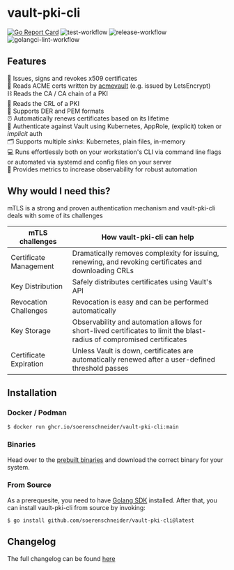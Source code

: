 # vault-pki-cli
[![Go Report Card](https://goreportcard.com/badge/github.com/soerenschneider/vault-pki-cli)](https://goreportcard.com/report/github.com/soerenschneider/vault-pki-cli)
![test-workflow](https://github.com/soerenschneider/vault-pki-cli/actions/workflows/test.yaml/badge.svg)
![release-workflow](https://github.com/soerenschneider/vault-pki-cli/actions/workflows/release-container.yaml/badge.svg)
![golangci-lint-workflow](https://github.com/soerenschneider/vault-pki-cli/actions/workflows/golangci-lint.yaml/badge.svg)

## Features

🔐 Issues, signs and revokes x509 certificates<br/>
🔑 Reads ACME certs written by [acmevault](https://github.com/soerenschneider/acmevault) (e.g. issued by LetsEncrypt)<br/>
⛓  Reads the CA / CA chain of a PKI<br/>
📖 Reads the CRL of a PKI<br/>
📝 Supports DER and PEM formats<br/>
⏰ Automatically renews certificates based on its lifetime<br/>
🛂 Authenticate against Vault using Kubernetes, AppRole, (explicit) token or _implicit_ auth<br/>
🗂 Supports multiple _sinks_: Kubernetes, plain files, in-memory<br/>
💻 Runs effortlessly both on your workstation's CLI via command line flags or automated via systemd and config files on your server<br/>
🔭 Provides metrics to increase observability for robust automation<br/>

## Why would I need this?

mTLS is a strong and proven authentication mechanism and vault-pki-cli deals with some of its challenges

| mTLS challenges            | How vault-pki-cli can help                                                                                             |
|----------------------------|------------------------------------------------------------------------------------------------------------------------|
| Certificate Management     | Dramatically removes complexity for issuing, renewing, and revoking certificates and downloading CRLs                  |
| Key Distribution           | Safely distributes certificates using Vault's API                                                                      |
| Revocation Challenges      | Revocation is easy and can be performed automatically                                                                  |
| Key Storage                | Observability and automation allows for short-lived certificates to limit the blast-radius of compromised certificates |
| Certificate Expiration     | Unless Vault is down, certificates are automatically renewed after a user-defined threshold passes                     |


## Installation

### Docker / Podman
````shell
$ docker run ghcr.io/soerenschneider/vault-pki-cli:main
````

### Binaries
Head over to the [prebuilt binaries](https://github.com/soerenschneider/vault-pki-cli/releases) and download the correct binary for your system.

### From Source
As a prerequesite, you need to have [Golang SDK](https://go.dev/dl/) installed. After that, you can install vault-pki-cli from source by invoking:
```text
$ go install github.com/soerenschneider/vault-pki-cli@latest
```

## Changelog

The full changelog can be found [here](CHANGELOG.md)
